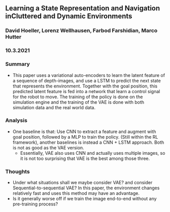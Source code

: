 ## Learning a State Representation and Navigation inCluttered and Dynamic Environments

### David Hoeller, Lorenz Wellhausen, Farbod Farshidian, Marco Hutter

### 10.3.2021

### Summary

- This paper uses a variational auto-encoders to learn the latent feature of a sequence of depth-images, and use a LSTM to predict the next state that represents the environment. Together with the goal position, this predicted latent feature is fed into a network that learn a control signal for the robot to move. The training of the policy is done on the simulation engine and the training of the VAE is done with both simulation data and the real world data.
### Analysis

- One baseline is that: Use CNN to extract a feature and augment with goal position, followed by a MLP to train the policy. (Still within the RL framework), another baselines is instead a CNN + LSTM approach. Both is not as good as the VAE version. 
  - Essentially, VAE also uses CNN and actually uses multiple images, so it is not too surprising that VAE is the best among those three.
### Thoughts

- Under what situations shall we maybe consider VAE? and consider Sequential-to-sequential VAE?  In this paper, the environment changes relatively fast and uses this method may have an advantage. 
- Is it generally worse off if we train the image end-to-end without any pre-training process?

